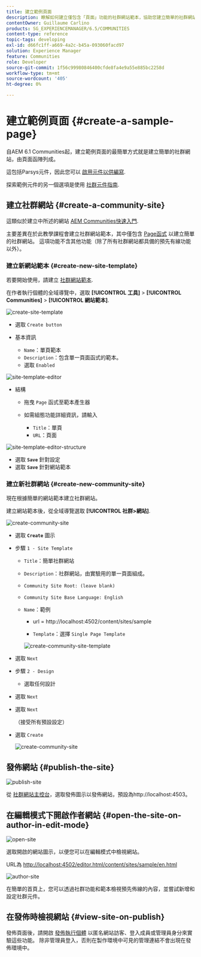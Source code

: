 ```yaml
---
title: 建立範例頁面
description: 瞭解如何建立僅包含「頁面」功能的社群網站範本，協助您建立簡單的社群網站。
contentOwner: Guillaume Carlino
products: SG_EXPERIENCEMANAGER/6.5/COMMUNITIES
content-type: reference
topic-tags: developing
exl-id: d66fc1ff-a669-4a2c-b45a-093060facd97
solution: Experience Manager
feature: Communities
role: Developer
source-git-commit: 1f56c99980846400cfde8fa4e9a55e885bc2258d
workflow-type: tm+mt
source-wordcount: '405'
ht-degree: 0%

---
```


# 建立範例頁面 {#create-a-sample-page}

自AEM 6.1 Communities起，建立範例頁面的最簡單方式就是建立簡單的社群網站，由頁面函陣列成。

這包括Parsys元件，因此您可以 [啟用元件以供編寫](basics.md#accessing-communities-components).

探索範例元件的另一個選項是使用 [社群元件指南](components-guide.md).

## 建立社群網站 {#create-a-community-site}

這類似於建立中所述的網站 [AEM Communities快速入門](getting-started.md).

主要差異在於此教學課程會建立社群網站範本，其中僅包含 [Page函式](functions.md#page-function) 以建立簡單的社群網站。 這項功能不含其他功能（除了所有社群網站都具備的預先有線功能以外）。

### 建立新網站範本 {#create-new-site-template}

若要開始使用，請建立 [社群網站範本](sites.md).

在作者執行個體的全域導覽中，選取 **[!UICONTROL 工具]** > **[!UICONTROL Communities]** > **[!UICONTROL 網站範本]**.

![create-site-template](assets/create-site-template1.png)

* 選取 `Create button`
* 基本資訊

   * `Name`：單頁範本
   * `Description`：包含單一頁面函式的範本。
   * 選取 `Enabled`

![site-template-editor](assets/site-template-editor.png)

* 結構

   * 拖曳 `Page` 函式至範本產生器
   * 如需組態功能詳細資訊，請輸入

      * `Title`：單頁
      * `URL`：頁面

![site-template-editor-structure](assets/site-template-editor1.png)

* 選取 **`Save`** 針對設定
* 選取 **`Save`** 針對網站範本

### 建立新社群網站 {#create-new-community-site}

現在根據簡單的網站範本建立社群網站。

建立網站範本後，從全域導覽選取 **[!UICONTROL 社群>網站]**.

![create-community-site](assets/create-community-site1.png)

* 選取 **`Create`** 圖示

* 步驟 `1 - Site Template`

   * `Title`：簡單社群網站
   * `Description`：社群網站，由實驗用的單一頁面組成。
   * `Community Site Root: (leave blank)`
   * `Community Site Base Language: English`
   * `Name`：範例

      * url = http://localhost:4502/content/sites/sample

      * `Template`：選擇 `Single Page Template`

     ![create-community-site-template](assets/create-community-site-template.png)

* 選取 `Next`
* 步驟 `2 - Design`

   * 選取任何設計

* 選取 `Next`
* 選取 `Next`

  （接受所有預設設定）

* 選取 `Create`

  ![create-community-site](assets/create-community-site.png)

## 發佈網站 {#publish-the-site}

![publish-site](assets/publish-site.png)

從 [社群網站主控台](sites-console.md)，選取發佈圖示以發佈網站，預設為http://localhost:4503。

## 在編輯模式下開啟作者網站 {#open-the-site-on-author-in-edit-mode}

![open-site](assets/open-site.png)

選取開啟的網站圖示，以便您可以在編輯模式中檢視網站。

URL為 [http://localhost:4502/editor.html/content/sites/sample/en.html](http://localhost:4502/editor.html/content/sites/sample/en.html)

![author-site](assets/author-site.png)

在簡單的首頁上，您可以透過社群功能和範本檢視預先佈線的內容，並嘗試新增和設定社群元件。

## 在發佈時檢視網站 {#view-site-on-publish}

發佈頁面後，請開啟 [發佈執行個體](http://localhost:4503/content/sites/sample/en.html) 以匿名網站訪客、登入成員或管理員身分來實驗這些功能。 除非管理員登入，否則在製作環境中可見的管理連結不會出現在發佈環境中。
